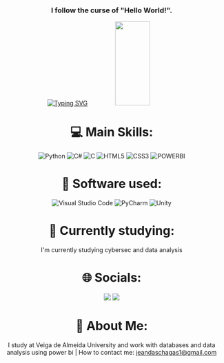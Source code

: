 <div align = "center">

### I follow the curse of "Hello World!".

  [![Typing SVG](https://readme-typing-svg.herokuapp.com/?color=F08080&size=35&center=true&vCenter=true&width=1000&lines=My+name+is+Jean+C.M.;I'm+20+years+old;I'm+from+Brazil,+RJ)](https://git.io/typing-svg)
  <img width="40%" height="195px" src="https://github-readme-stats.vercel.app/api/top-langs/?username=ChagasJean&layout=compact&hide_border=true&title_color=F08080&text_color=FFFFFF&bg_color=0d1117" />

  <h1>💻 Main Skills:</h1>

![Python](https://img.shields.io/badge/python-3670A0?style=for-the-badge&logo=python&logoColor=ffdd54)
![C#](https://img.shields.io/badge/c%23-%23239120.svg?style=for-the-badge&logo=c-sharp&logoColor=white)
![C](https://img.shields.io/badge/c-%2300599C.svg?style=for-the-badge&logo=c&logoColor=white)
![HTML5](https://img.shields.io/badge/html5-%23E34F26.svg?style=for-the-badge&logo=html5&logoColor=white)
![CSS3](https://img.shields.io/badge/css3-%231572B6.svg?style=for-the-badge&logo=css3&logoColor=white)
![POWERBI](https://img.shields.io/badge/powerbi-%23FF9900.svg?style=for-the-badge&logo=powerbi&logoColor=white)

  <h1>📝 Software used:</h1>

![Visual Studio Code](https://img.shields.io/badge/Visual%20Studio%20Code-0078d7.svg?style=for-the-badge&logo=visual-studio-code&logoColor=white)
![PyCharm](https://img.shields.io/badge/pycharm-143?style=for-the-badge&logo=pycharm&logoColor=black&color=black&labelColor=green)
![Unity](https://img.shields.io/badge/unity-%23000000.svg?style=for-the-badge&logo=unity&logoColor=white)

  <h1>📝 Currently studying:</h1>

I'm currently studying cybersec and data analysis
  
  <h1>🌐 Socials:</h1>
 
<a href="https://www.instagram.com/jeandxs_/" target="_blank"><img src="https://img.shields.io/badge/-Instagram-%23E4405F?style=for-the-badge&logo=instagram&logoColor=white" target="_blank"></a>
<a href="https://www.linkedin.com/in/jean-das-chagas-825a27234/" target="_blank"><img src="https://img.shields.io/badge/-LinkedIn-%230077B5?style=for-the-badge&logo=linkedin&logoColor=white" target="_blank"></a>  
 
 # 💫 About Me:
I study at Veiga de Almeida University and work with databases and data analysis using power bi | How to contact me: jeandaschagas1@gmail.com

<!-- Proudly created with GPRM ( https://gprm.itsvg.in ) -->
